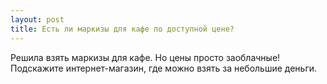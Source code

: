 ```yaml
---
layout: post 
title: Есть ли маркизы для кафе по доступной цене? 
--- 
```

Решила взять маркизы для кафе. Но цены просто заоблачные! Подскажите интернет-магазин, где можно взять за небольшие деньги. 